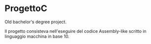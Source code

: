 # ProgettoC

Old bachelor's degree project.

Il progetto consisteva nell'eseguire del codice Assembly-like scritto in linguaggio macchina in base 10.
